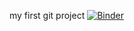 my first git project
[![Binder](https://mybinder.org/badge_logo.svg)](https://mybinder.org/v2/gh/erezdavid/Gmar_project/HEAD)
